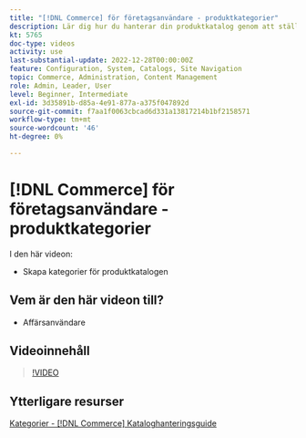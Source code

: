 ```yaml
---
title: "[!DNL Commerce] för företagsanvändare - produktkategorier"
description: Lär dig hur du hanterar din produktkatalog genom att ställa in kategorier.
kt: 5765
doc-type: videos
activity: use
last-substantial-update: 2022-12-28T00:00:00Z
feature: Configuration, System, Catalogs, Site Navigation
topic: Commerce, Administration, Content Management
role: Admin, Leader, User
level: Beginner, Intermediate
exl-id: 3d35891b-d85a-4e91-877a-a375f047892d
source-git-commit: f7aa1f0063cbcad6d331a13817214b1bf2158571
workflow-type: tm+mt
source-wordcount: '46'
ht-degree: 0%

---
```


# [!DNL Commerce] för företagsanvändare - produktkategorier

I den här videon:

- Skapa kategorier för produktkatalogen

## Vem är den här videon till?

- Affärsanvändare

## Videoinnehåll

>[!VIDEO](https://video.tv.adobe.com/v/35950?quality=12&learn=on)

## Ytterligare resurser

[Kategorier - [!DNL Commerce] Kataloghanteringsguide](https://experienceleague.adobe.com/docs/commerce-admin/catalog/categories/categories.html)
